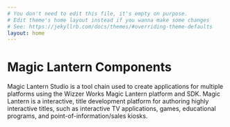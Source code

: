 ```yaml
---
# You don't need to edit this file, it's empty on purpose.
# Edit theme's home layout instead if you wanna make some changes
# See: https://jekyllrb.com/docs/themes/#overriding-theme-defaults
layout: home
---
```

<div class="content">
<h1>Magic Lantern Components</h1>
<p>
Magic Lantern Studio is a tool chain used to create applications for multiple platforms using the Wizzer Works Magic Lantern platform and SDK. Magic Lantern is a interactive, title development platform for authoring highly interactive titles, such as interactive TV applications, games, educational programs, and point-of-information/sales kiosks.
</p>
</div>
